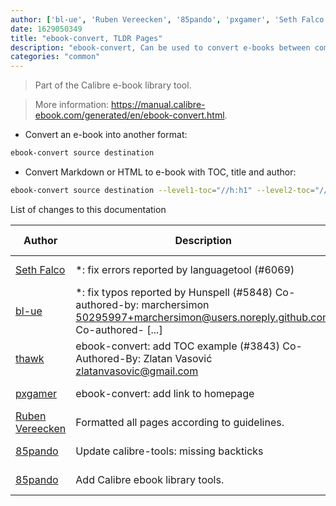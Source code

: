 ```yaml
---
author: ['bl-ue', 'Ruben Vereecken', '85pando', 'pxgamer', 'Seth Falco', 'thawk']
date: 1629050349
title: "ebook-convert, TLDR Pages"
description: "ebook-convert, Can be used to convert e-books between common formats, e.g. PDF, EPUB and MOBI."
categories: "common"
---
```

> Part of the Calibre e-book library tool.

> More information: <https://manual.calibre-ebook.com/generated/en/ebook-convert.html>.

- Convert an e-book into another format:

```bash
ebook-convert source destination
```

- Convert Markdown or HTML to e-book with TOC, title and author:

```bash
ebook-convert source destination --level1-toc="//h:h1" --level2-toc="//h:h2" --level3-toc="//h:h3" --title=title --authors=author
```
List of changes to this documentation


Author | Description | ISO 8601 Date | GitHub link
------|-----|-----|-----
[Seth Falco](mailto:seth@falco.fun) | *: fix errors reported by languagetool (#6069) | 2021-08-15T19:59:09 | [3e4c519004a4](https://github.com/tldr-pages/tldr/commit/3e4c519004a471c861cdc609fd7239ee3355671c)
[bl-ue](mailto:54780737+bl-ue@users.noreply.github.com) | *: fix typos reported by Hunspell (#5848) Co-authored-by: marchersimon <50295997+marchersimon@users.noreply.github.com> Co-authored- [...] | 2021-05-20T22:13:41 | [8ebd171d6f00](https://github.com/tldr-pages/tldr/commit/8ebd171d6f001698709fefc02b1fd5cc9f3a99c4)
[thawk](mailto:thawk009@gmail.com) | ebook-convert: add TOC example (#3843) Co-Authored-By: Zlatan Vasović <zlatanvasovic@gmail.com> | 2020-02-07T20:16:23 | [5bc64c80e1c9](https://github.com/tldr-pages/tldr/commit/5bc64c80e1c9f16e581a6aec1b637e4d81e8bd28)
[pxgamer](mailto:owzie123@gmail.com) | ebook-convert: add link to homepage | 2019-06-09T06:54:24 | [c8ffbe76a7ed](https://github.com/tldr-pages/tldr/commit/c8ffbe76a7ede1fd5cb7e004d52599e5a47c0890)
[Ruben Vereecken](mailto:rubenvereecken@gmail.com) | Formatted all pages according to guidelines. | 2016-01-08T09:38:59 | [066582e8eab5](https://github.com/tldr-pages/tldr/commit/066582e8eab57bce9861cc8d379e158d61f1cc95)
[85pando](mailto:85pando@googlemail.com) | Update calibre-tools: missing backticks | 2015-11-24T14:38:13 | [4dfed291b331](https://github.com/tldr-pages/tldr/commit/4dfed291b33148c6c6a4201b555342488f73d0e5)
[85pando](mailto:85pando@googlemail.com) | Add Calibre ebook library tools. | 2015-11-21T13:06:10 | [ddec78948539](https://github.com/tldr-pages/tldr/commit/ddec7894853983278e96154d8970a2097594414f)

